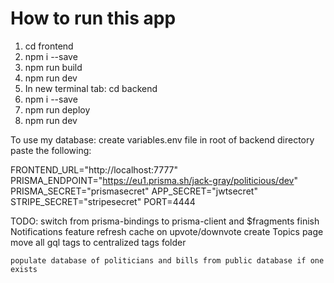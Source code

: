 # How to run this app


1. cd frontend
2. npm i --save
3. npm run build
4. npm run dev
5. In new terminal tab: cd backend
6. npm i --save
7. npm run deploy
8. npm run dev

To use my database:
create variables.env file in root of backend directory
paste the following:

FRONTEND_URL="http://localhost:7777"
PRISMA_ENDPOINT="https://eu1.prisma.sh/jack-gray/politicious/dev"
PRISMA_SECRET="prismasecret"
APP_SECRET="jwtsecret"
STRIPE_SECRET="stripesecret"
PORT=4444

TODO:
    switch from prisma-bindings to prisma-client and $fragments
    finish Notifications feature
    refresh cache on upvote/downvote
    create Topics page
    move all gql tags to centralized tags folder

    populate database of politicians and bills from public database if one exists
